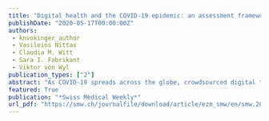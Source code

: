```yaml
---
title: "Digital health and the COVID-19 epidemic: an assessment framework for apps from and epidemiological and legal perspective"
publishDate: "2020-05-17T00:00:00Z"
authors: 
 - knvokinger_author
 - Vasileios Nittas
 - Claudia M. Witt
 - Sara I. Fabrikant
 - Viktor von Wyl
publication_types: ["2"]
abstract: "As COVID-19 spreads across the globe, crowdsourced digital technology harbours the potential to improve surveillance and epidemic control, primarily through increased information coverage, higher information speed, fast case tracking and improved proximity tracing. Targeting those aims, COVID-19-related smartphone and web-based health applications are continuously emerging, leading to a multitude of options, raising ethical and legal challenges and potentially overwhelming end users. Building on an existing trustworthiness checklist for digital health applications, we searched the literature and developed a framework to guide the assessment of smartphone and web-based applications that aim to contribute to controlling the current epidemic or mitigating its effects. It further integrates epidemiological subject knowledge and a legal analysis, outlining the mechanisms through which new applications can support the fight against COVID-19. The resulting framework includes 40 questions across 8 domains on “purpose”, “usability”, “information accuracy”, “organisational attributes / reputation”, “transparency”, “privacy” and “user control / self-determination”. All questions should be primarily answerable from publicly available data, as provided by application manufacturers. The framework aims to guide end users in choosing a transparent, safe and valuable application and suggests a set of information items that developers ideally make available to allow a balanced judgement and facilitate the trustworthiness of their products."
featured: True
publication: "*Swiss Medical Weekly*"
url_pdf: "https://smw.ch/journalfile/download/article/ezm_smw/en/smw.2020.20282/e359eb6ecb082f7e2facbca2a8b31cc5debec591/smw_2020_20282.pdf/rsrc/jf"
---
```



